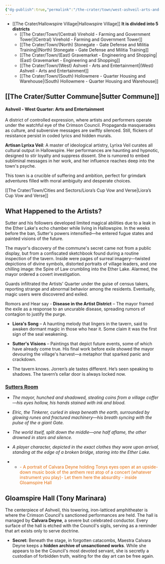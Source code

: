 ```yaml
---
{"dg-publish":true,"permalink":"/the-crater/town/west-ashveil-arts-and-entertainment/"}
---
```


- [[The Crater/Hallowspire Village\|Hallowspire Village]]
**It is divided into 5 districts**
    - [[The Crater/Town/(Central) Virehold - Farming and Government Tower\|(Central) Virehold - Farming and Government Tower]] 
    - [[The Crater/Town/(North) Stonegate - Gate Defense and Militia Training\|(North) Stonegate - Gate Defense and Militia Training]]
    - [[The Crater/Town/(East) Gravemarket - Engineering and Shopping\|(East) Gravemarket - Engineering and Shopping]]
    - [[The Crater/Town/(West) Ashveil - Arts and Entertainment\|(West) Ashveil - Arts and Entertainment]] 
    - [[The Crater/Town/(South) Hollowmere - Quarter Housing and Warehouse\|(South) Hollowmere - Quarter Housing and Warehouse]]


## [[The Crater/Sutter Commune\|Sutter Commune]]
#### Ashveil - West Quarter: Arts and Entertainment

A district of controlled expression, where artists and performers operate under the watchful eye of the Crimson Council. Propaganda masquerades as culture, and subversive messages are swiftly silenced. Still, flickers of resistance persist in coded lyrics and hidden murals.

**Artisan Lyrixa Veil**: A master of ideological artistry, Lyrixa Veil curates all cultural output in Hallowspire. Her performances are haunting and hypnotic, designed to stir loyalty and suppress dissent. She is rumored to embed subliminal messages in her work, and her influence reaches deep into the town's psyche.

This town is a crucible of suffering and ambition, perfect for grimdark adventures filled with moral ambiguity and desperate choices.

[[The Crater/Town/Cities and Sectors/Liora’s Cup Vow and Verse\|Liora’s Cup Vow and Verse]]

## What Happened to the Artists?

Sutter and his followers developed limited magical abilities due to a leak in the Ether Lake's echo chamber while living in Hallowspire. In the weeks before the ban, Sutter's powers intensified—he entered fugue states and painted visions of the future.

The mayor's discovery of the commune's secret came not from a public display, but from a confiscated sketchbook found during a routine inspection of the tavern. Inside were pages of surreal imagery—twisted depictions of divine symbols, distorted portraits of village leaders, and one chilling image: the Spire of Law crumbling into the Ether Lake. Alarmed, the mayor ordered a covert investigation.

Guards infiltrated the Artists' Quarter under the guise of census takers, reporting strange and abnormal behavior among the residents. Eventually, magic users were discovered and exiled.


Romors and Hear say
    - **Disease in the Artist District** – The mayor framed the exile as a response to an uncurable disease, spreading rumors of contagion to justify the purge.
    
- **Liora's Song** – A haunting melody that lingers in the tavern, said to awaken dormant magic in those who hear it. Some claim it was the first sign of the seal weakening.
    
- **Sutter's Visions** – Paintings that depict future events, some of which have already come true. His final work before exile showed the mayor devouring the village's harvest—a metaphor that sparked panic and crackdown.
    
- The tavern knows. Jorren’s ale tastes different. He’s seen speaking to shadows. The tavern’s cellar door is always locked now.

### [Sutters Room]()

- _The mayor, hunched and shadowed, stealing coins from a village coffer—his eyes hollow, his hands stained with ink and blood._
    
- _Elric, the Tinkerer, curled in sleep beneath the earth, surrounded by glowing runes and fractured machinery—his breath syncing with the pulse of the a giant Gate._
    
    
- _The world itself, split down the middle—one half aflame, the other drowned in stars and silence._
    
- _A player character, depicted in the exact clothes they wore upon arrival, standing at the edge of a broken bridge, staring into the Ether Lake._
-
    - <font color="#e36c09">- A portrait of Calvara Deyne holding Tonys eyes open at an upside-down music book of the anthem rest atop of a concert (whatever instrument you play)- Let them here the absurdity - inside Gloamspire Hall</font>

## Gloamspire Hall (Tony Marinara)
The centerpiece of Ashveil, this towering, iron-latticed amphitheater is where the Crimson Council's sanctioned performances are held. The hall is managed by **Calvara Deyne**, a severe but celebrated conductor. Every surface of the hall is etched with the Council's sigils, serving as a reminder that art exists only to serve doctrine.

- **Secret:** Beneath the stage, in forgotten catacombs, Maestra Calvara Deyne keeps a **hidden archive of unsanctioned works**. While she appears to be the Council's most devoted servant, she is secretly a custodian of forbidden truth, waiting for the day art can be free again.

